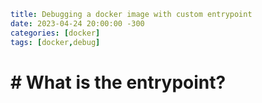```yaml
title: Debugging a docker image with custom entrypoint
date: 2023-04-24 20:00:00 -300
categories: [docker]
tags: [docker,debug]
```

# # What is the entrypoint?


